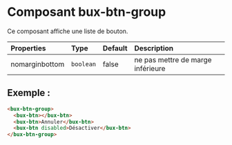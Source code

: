 # Composant bux-btn-group

Ce composant affiche une liste de bouton.

| Properties     | Type      | Default | Description                       |
| :------------- | :-------- | :------ | :-------------------------------- |
| nomarginbottom | `boolean` | false   | ne pas mettre de marge inférieure |

## Exemple :

```html
<bux-btn-group>
  <bux-btn></bux-btn>
  <bux-btn>Annuler</bux-btn>
  <bux-btn disabled>Désactiver</bux-btn>
</bux-btn-group>
```
